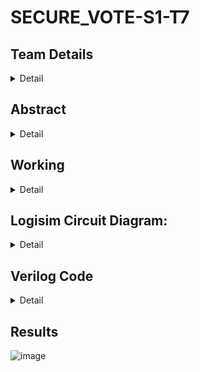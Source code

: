 # SECURE_VOTE-S1-T7

## Team Details
<details>
 <summary>Detail</summary>
 
 >Semester: 3rd Sem B.Tech. CSE


 >Member-1: GNANA JYOTHI, 221CS118, chinthagnanajyothi.221cs118@nitk.edu.in


 >Member-2: P. HASITHA, 221CS139, prathapachandanasaisrihasitha.221cs139@nitk.edu.in


 >Member-3: STHUTHI S, 221CS156, sthuthis.221cs156@nitk.edu.in


</details>

## Abstract
<details>
<summary>Detail</summary>

> In response to the pressing need for secure and efficient voting methods, our 
digital voting machine (DVM) mini project is dedicated to revolutionizing the 
way we conduct elections. Our mission is to design a tamper-free, user-friendly 
electronic voting system that addresses the shortcomings of traditional voting 
systems and contributes to the advancement of democratic processes.
 
> Traditional methods of verifying voter authenticity and authorization are prone 
to complications and human errors. To overcome these challenges, we propose a 
state-of-the-art password-protected voting system. This innovation simplifies 
voter verification, enhancing the security of the electoral process. 

> To build trust in the system's accuracy, we have incorporated a transparent LED 
indicator that offers real-time confirmation to voters. This visual cue is pivotal 
in boosting confidence among voters. Furthermore, our robust voter verification 
through the password system significantly reduces the risk of fraudulent voting, 
thus safeguarding the integrity of elections. Electronic voting not only ensures 
greater security but also streamlines the entire process, effectively reducing 
queues and wait times. This streamlined approach has the potential to increase 
voter turnout, making it a more accessible and convenient experience for all 
citizens. 

> In practical terms, our DVM is activated before voting commences. It swiftly 
verifies voters through the password system, with an audible beep sound 
indicating rejection of unauthorized voters. Voters can then cast their ballots by 
selecting their preferred candidate through a designated button. The system 
confirms the successful recording of the vote with the illumination of an LED 
bulb. Finally, the accumulated vote count and the election's winner are 
displayed on a screen or printed, ensuring complete transparency throughout the 
electoral process.

> Our digital voting machine project is a significant leap toward creating a more 
reliable, efficient, and secure voting experience. It empowers citizens and 
strengthens the democratic foundation of our society by making elections more 
accessible, inclusive, and trustworthy.

</details>

## Working 
<details>
 
 <summary>Detail</summary>

> ## Working

Comparator Module: This module is designed to compare two sets of 4-bit inputs, A and B, and produce an output 'e' based on the comparison results. For each bit (0 to 3) in A 
and B, it calculates the XNOR of the bits. The inverted XOR results for each bit 
are stored in a 4-bit wire 'x'. Finally, 'e' is set to 1 if all bits in 'x' are 1; 
otherwise, 'e' is set to 0. That is, e is one if all the corresponding bits in A are 
equal to the corresponding bits of B.

 
Password Module: The password module combines four instances of the comparator module to 
compare the full four digit password. The output o of this module is the logical 
AND of the e outputs from the four comparator modules. This means that o will 
be 1 if and only if all four comparators agree on the vote. Hence, output o will 
be 1 if the user enters the right password.

Voting_machine module: This module instantiates the password module to decide the votes based on the input password and valid password. We will be using four clock signals clk1, 
clk2, clk3, clk4 to ensure smooth voting process. When all the clk signals are set 
to 0 and display is set to zero, counters the votes for each candidates will be 
zero. Now if the user enters the right password , then o is 1. Now the variables 
count1, count2, count3, count4 store the number of votes for each candidate in 
previous state. When clock signal for one candidate is set to 1, rest of the clock signals are set to 0, hence it removes the chance of multiple voting . At the end 
of the voting process, if the display is set 1, then the voting machine compares 
the totals number of votes for each candiates and displays the results.

 



## Logisim Setup:

1. Open Logisim software.
2. Load the project by opening the file "project.circ."
3. Press the reset button to initialize the system.
4. Enter a valid password for authentication.

**Voter Authentication:**

1. Collect the voter's input password.
2. If the voter enters the correct password, allow them to cast their vote.

**Preventing Multiple Votes:**

1. After a vote is cast, deactivate the entire voting machine to prevent multiple votes.
2. This ensures the integrity of the voting process.

**Displaying Results:**

1. Once the entire voting process is completed, display the election results to the users.

## Verilog Setup:

1. Set the reset signal to '1' to initialize all counters to zero.
2. Initialize the clocks to '0,' and flip them every 10 seconds (0 -> 1 -> 0 -> 1 -> 0).

**Testbench Inputs:**

1. Provide inputs in the testbench, including the candidate voted for, the password, and the correct password.

**Displaying Output:**

1. At each 10-second interval, display any changes in the system's output.

**Running Verilog:**

1. In the terminal, run the command: `iverilog <file_name>.v`.
2. Execute the simulation with: `vvp a.out`.

In summary, this system is designed to **authenticate** each voter, allow them to cast their votes, **prevent multiple voting**, and **display the election winners**. The combination of Logisim and Verilog provides a secure and efficient voting solution.

> ## Functional Table

|   A   |   B   |   O   | clk1 | clk2 | clk3 | clk4 | counter1 | counter2 | counter3 | counter4 |
|:----:|:----:|:----:|:----:|:----:|:----:|:----:|:-------:|:-------:|:-------:|:-------:|
| 2987 | 2987 |  1  |  0  |  0  |  0  |  0  |    0    |    0    |    0    |    0    |
| 2987 | 2987 |  1  |  1  |  0  |  0  |  0  |    1    |    0    |    0    |    0    |
| 8421 | 8420 |  0  |  0  |  0  |  1  |  0  |    1    |    0    |    0    |    0    |
| 2345 | 2345 |  1  |  0  |  0  |  0  |  1  |    1    |    0    |    0    |    1    |
| 2987 | 2987 |  1  |  0  |  0  |  1  |  0  |    1    |    0    |    1    |    1    |
| 3217 | 2987 |  0  |  0  |  1  |  0  |  0  |    1    |    0    |    1    |    1    |
| 2987 | 3597 |  0  |  1  |  0  |  0  |  0  |    1    |    0    |    1    |    1    |
| 8421 | 8421 |  1  |  0  |  0  |  1  |  0  |    1    |    0    |    2    |    1    |
| 2345 | 9745 |  0  |  0  |  0  |  0  |  1  |    1    |    0    |    2    |    1    |
| 2987 | 3687 |  0  |  0  |  0  |  1  |  0  |    1    |    0    |    2    |    1    |
| 1122 | 1122 |  1  |  0  |  1  |  0  |  0  |    1    |    1    |    2    |    1    |
| 1122 | 1122 |  1  |  0  |  1  |  0  |  0  |    1    |    1    |    2    |    1    |
| 2987 | 2987 |  1  |  1  |  0  |  0  |  0  |    2    |    1    |    2    |    1    |
| 8421 | 8240 |  0  |  0  |  0  |  1  |  0  |    2    |    1    |    2    |    1    |
| 2345 | 2345 |  1  |  0  |  0  |  0  |  1  |    2    |    1    |    2    |    2    |
| 2987 | 2987 |  1  |  0  |  0  |  1  |  0  |    2    |    1    |    3    |    2    |
| 3217 | 2987 |  0  |  0  |  1  |  0  |  0  |    2    |    1    |    3    |    2    |
| 2987 | 3597 |  0  |  1  |  0  |  0  |  0  |    2    |    1    |    3    |    2    |
| 8421 | 8421 |  1  |  0  |  0  |  1  |  0  |    2    |    1    |    4    |    2    |
| 2345 | 8745 |  0  |  0  |  0  |  0  |  1  |    2    |    1    |    4    |    2    |
| 2987 | 3687 |  0  |  0  |  0  |  1  |  0  |    2    |    1    |    4    |    2    |
| 1122 | 1122 |  1  |  0  |  1  |  0  |  0  |    2    |    2    |    4    |    2    |

> ## Flowchart

![Screenshot 2023-11-02 194630](https://github.com/SthuthiS54/SECURE_VOTE-S1-T7/assets/127185339/71cfb501-acfa-41f8-a887-3854ac5cebb9)

 
</details>


## Logisim Circuit Diagram:
<details>
 <summary>Detail</summary>

 > Logisim Voting Module
 
 > ![Logisim_main](https://github.com/SthuthiS54/SECURE_VOTE-S1-T7/assets/127185339/aae16f90-b6dc-42d8-9bfa-1ee69753cfb6)

> Logisim 7-Segement Display

> ![Logisim_display](https://github.com/SthuthiS54/SECURE_VOTE-S1-T7/assets/127185339/8e7990e6-0cfc-47ab-8dd0-77cd78c0f7ba)



</details>

## Verilog Code
<details>
 <summary>Detail</summary>

       module comparator(input [3:0]A,input [3:0]B,output e);

           wire [3:0]x;

           assign x[0]=~(A[0]^B[0]);

           assign x[1]=~(A[1]^B[1]);

           assign x[2]=~(A[2]^B[2]);

           assign x[3]=~(A[3]^B[3]);

           assign e=x[0]&x[1]&x[2]&x[3];

           endmodule

 

           module password(input [3:0]A1,input [3:0]A2,input [3:0]A3,input [3:0]A4,input [3:0]B1,input [3:0]B2,input [3:0]B3,input [3:0]B4,output o);

           wire e1,e2,e3,e4;

           comparator C1(A1,B1,e1);

           comparator C2(A2,B2,e2);

           comparator C3(A3,B3,e3);

           comparator C4(A4,B4,e4);

           assign o= e1 & e2 & e3 & e4;

           endmodule



           module voting_machine (

           input [3:0]A1,input [3:0]A2,input [3:0]A3,input [3:0]A4,input [3:0]B1,input [3:0]B2,input [3:0]B3,input [3:0]B4,output o,

           input wire clk1,

           input wire clk2,

           input wire clk3,

           input wire clk4,

           input wire [3:0]count1,

           input wire [3:0]count2,

           input wire [3:0]count3,

           input wire [3:0]count4,

           output reg [3:0] counter1,

           output reg [3:0] counter2,

           output reg [3:0] counter3,

           output reg [3:0] counter4,

           input wire display,

           output reg P,

           output reg Q,

           output reg R,

           output reg S

         );

         password p1(A1,A2,A3,A4,B1,B2,B3,B4,o);

        always@(clk1==0 & clk2==0 & clk3==0 & clk4==0 &o==1'b1 & display==0)

        begin

    counter1 <= 4'b0000;

    counter2 <= 4'b0000;

    counter3 <= 4'b0000;

    counter4 <= 4'b0000;

    end

    always@(clk1==0 & clk2==0 & clk3==0 & clk4==0 &o==1'b0 & display==0)

    begin

    counter1 <= 4'b0000;

    counter2 <= 4'b0000;

    counter3 <= 4'b0000;

    counter4 <= 4'b0000;

    end

    always @(posedge clk1 & clk2==0 &clk3==0 &clk4==0 &o==1'b0 & display==0 ) begin

    counter1 <= count1;

    counter2 <= count2;

    counter3 <= count3;

    counter4 <= count4;

    end

    always @(posedge clk2 & clk1==0 &clk3==0 &clk4==0 &o==1'b0 & display==0) begin

    counter2 <= count2;

    counter1 <= count1;

    counter3 <= count3;

    counter4 <= count4;

    end

    always @(posedge clk3 &clk2==0 &clk1==0 &clk4==0 &o==1'b0 & display==0) begin

    counter3 <= count3;

    counter1 <= count1;

    counter4 <= count4;

    counter2 <= count2;

    end

    always @(posedge clk4 & clk1==0 &clk3==0 &clk2==0 &o==1'b0 & display==0) begin

    counter4 <= count4;

    counter1 <= count1;

    counter2 <= count2;

    counter3 <= count3;

    end

    always @(posedge clk1 & clk2==0 &clk3==0 &clk4==0 &o==1'b1 & display==0 ) begin

    counter1 <= count1 + 4'b0001;

    counter2 <= count2;

    counter3 <= count3;

    counter4 <= count4;

    end

    always @(posedge clk2 & clk1==0 &clk3==0 &clk4==0 &o==1'b1 & display==0) begin

    counter2 <= count2 + 4'b0001;

    counter1 <= count1;

    counter3 <= count3;

    counter4 <= count4;

    end

    always @(posedge clk3 &clk2==0 &clk1==0 &clk4==0 &o==1'b1 & display==0) begin

    counter3 <= count3 + 4'b0001;

    counter1 <= count1;

    counter4 <= count4;

    counter2 <= count2;

    end

    always @(posedge clk4 & clk1==0 &clk3==0 &clk2==0 &o==1'b1 & display==0) begin

    counter4 <= count4 + 4'b0001;

    counter1 <= count1;

    counter2 <= count2;

    counter3 <= count3;

    end

    always @(display==1'b1) begin

     if (counter1 >= counter2 && counter1 >= counter3 && counter1 >= counter4)

                P <= 1'b1;

            else

                P <= 1'b0;



            if (counter2 >= counter1 && counter2 >= counter3 && counter2 >= counter4)

                Q <= 1'b1;

            else

                Q <= 1'b0;



            if (counter3 >= counter1 && counter3 >= counter2 && counter3 >= counter4)

                R <= 1'b1;

            else

                R <= 1'b0;



            if (counter4 >= counter1 && counter4 >= counter2 && counter4 >= counter3)

                S <= 1'b1;

            else

                S <= 1'b0;

      end

      endmodule


> ## Testbench Code


        module voting_machine_tb;

        reg clk1, clk2, clk3, clk4,display;

        reg [3:0] count1,A1,A2,A3,A4,B1,B2,B3,B4;

        reg [3:0] count2;

        reg [3:0] count3;

        reg [3:0] count4;

        wire o,P,Q,R,S;

        wire [3:0] counter1;

        wire [3:0] counter2;

        wire [3:0] counter3;

        wire [3:0] counter4;

        // Instantiate the voting_machine module

     voting_machine uut (.A1(A1),.A2(A2),.A3(A3),.A4(A4),.B1(B1),.B2(B2),.B3(B3),.B4(B4),.o(o),

    .clk1(clk1),

    .clk2(clk2),

    .clk3(clk3),

    .clk4(clk4),

    .count1(count1),

    .count2(count2),

    .count3(count3),

    .count4(count4),

    .counter1(counter1),

    .counter2(counter2),

    .counter3(counter3),

    .counter4(counter4),

    .display(display),

    .P(P),

    .Q(Q),

    .R(R),

    .S(S)

    );



    initial begin

    $dumpfile("wave.vcd");

    $dumpvars(0, voting_machine_tb);

    clk1 = 1'b0;

    clk2 = 1'b0;

    clk3 = 1'b0;

    clk4 = 1'b0;

    display=1'b0;

    A1=4'd2;A2=4'd9;A3=4'd8;A4=4'd7;B1=4'd2;B2=4'd9;B3=4'd8;B4=4'd7;

    count1<=4'b0000;

    count2<=4'b0000;

    count3<=4'b0000;

    count4<=4'b0000;

    $display("-----------------------------------------------------------------------------------------------------------------------------------------------------");

    $display("| INPUT PASSWORD | VALID PASSWORD | ELIGIBILITY | BUTTON-A |   COUNT-A   | BUTTON-B |   COUNT-B   | BUTTON-C |   COUNT-C   | BUTTON-D |   COUNT-D   |");

    $display("|        A       |        B       |   match(o)  |    clk1  |   counter1  |   clk2   |   counter2  |   clk3   |   counter3  |   clk4   |   counter4  |");

    $display("-----------------------------------------------------------------------------------------------------------------------------------------------------");

    //$monitor("%d\t%d\t%d\t%d\t%d\t%d\t%d\t%d\t%d", $time, counter1,counter2, clk2,counter3, clk3,counter4, clk4);

    repeat (2) begin

    $monitor("|  %d %d %d %d   |  %d %d %d %d   |       %b     |    %d     |      %d     |     %d    |     %d      |    %d     |     %d      |     %d    |     %d      |",A1,A2,A3,A4,B1,B2,B3,B4,o,                    clk1,counter1,clk2,counter2, clk3, counter3, clk4,counter4);

        #10 A1=4'd2;A2=4'd9;A3=4'd8;A4=4'd7;B1=4'd2;B2=4'd9;B3=4'd8;B4=4'd7;clk1=1'b1; clk2=1'b0; clk3=1'b0; clk4=1'b0;

        #10 count1<=counter1;

        #10 count2<=counter2;

        #10 count3<=counter3;

        #10 count4<=counter4;

        #10 A1=4'd8;A2=4'd4;A3=4'd2;A4=4'd1;B1=4'd8;B2=4'd2;B3=4'd4;B4=4'd0;clk1=1'b0; clk2=1'b0; clk3=1'b1; clk4=1'b0;

        #10 count1<=counter1;

        #10 count2<=counter2;

        #10 count3<=counter3;

        #10 count4<=counter4; 
        #10 A1=4'd2;A2=4'd3;A3=4'd4;A4=4'd5;B1=4'd2;B2=4'd3;B3=4'd4;B4=4'd5;clk1=1'b0; clk2=1'b0; clk3=1'b0; clk4=1'b1;

        #10 count1<=counter1;

        #10 count2<=counter2;

        #10 count3<=counter3;

        #10 count4<=counter4; 

       #10 A1=4'd2;A2=4'd9;A3=4'd8;A4=4'd7;B1=4'd2;B2=4'd9;B3=4'd8;B4=4'd7;clk1=1'b0; clk2=1'b0; clk3=1'b1; clk4=1'b0;  

        #10 count1<=counter1;

        #10 count2<=counter2;

       #10 count3<=counter3;

        #10 count4<=counter4; 

        #10 A1=4'd3;A2=4'd2;A3=4'd1;A4=4'd7;B1=4'd2;B2=4'd9;B3=4'd8;B4=4'd7;clk1=1'b0; clk2=1'b1; clk3=1'b0; clk4=1'b0;

       #10 count1<=counter1;

        #10 count2<=counter2;

        #10 count3<=counter3;

        #10 count4<=counter4;

        #10 A1=4'd2;A2=4'd9;A3=4'd8;A4=4'd7;B1=4'd3;B2=4'd5;B3=4'd9;B4=4'd7;clk1=1'b1; clk2=1'b0; clk3=1'b0; clk4=1'b0;

        #10 count1<=counter1;

        #10 count2<=counter2;

        #10 count3<=counter3;

        #10 count4<=counter4;

        #10 A1=4'd8;A2=4'd4;A3=4'd2;A4=4'd1;B1=4'd8;B2=4'd4;B3=4'd2;B4=4'd1;clk1=1'b0; clk2=1'b0; clk3=1'b1; clk4=1'b0;

        #10 count1<=counter1;

        #10 count2<=counter2;

        #10 count3<=counter3;

        #10 count4<=counter4; 

        #10 A1=4'd2;A2=4'd3;A3=4'd4;A4=4'd5;B1=4'd8;B2=4'd7;B3=4'd4;B4=4'd5;clk1=1'b0; clk2=1'b0; clk3=1'b0; clk4=1'b1;

        #10 count1<=counter1;

        #10 count2<=counter2;

        #10 count3<=counter3;

        #10 count4<=counter4; 

        #10 A1=4'd2;A2=4'd9;A3=4'd8;A4=4'd7;B1=4'd3;B2=4'd6;B3=4'd8;B4=4'd7;clk1=1'b0; clk2=1'b0; clk3=1'b1; clk4=1'b0;  

        #10 count1<=counter1;

        #10 count2<=counter2;

        #10 count3<=counter3;

        #10 count4<=counter4; 

        #10 A1=4'd1;A2=4'd1;A3=4'd2;A4=4'd2;B1=4'd1;B2=4'd1;B3=4'd2;B4=4'd2;clk1=1'b0; clk2=1'b1; clk3=1'b0; clk4=1'b0;

        #10 count1<=counter1;

        #10 count2<=counter2;

        #10 count3<=counter3;

        #10 count4<=counter4;      

    end

    #1000;

    display=1'b1;

    $display("-----------------------------------------------------------------------------------------------------------------------------------------------------");

    $display("WINNER:");

    $display("A   B    C    D");

    $monitor("%b   %b    %b    %b",P,Q,R,S);

    #10 $display("-----------------------------------------------------------------------------------------------------------------------------------------------------");

   end
   endmodule



  
</details>



## Results 
![image](https://github.com/SthuthiS54/SECURE_VOTE-S1-T7/assets/127185339/5bd47400-7bc3-4c85-a6e1-7ffcab9b3efc)

 

